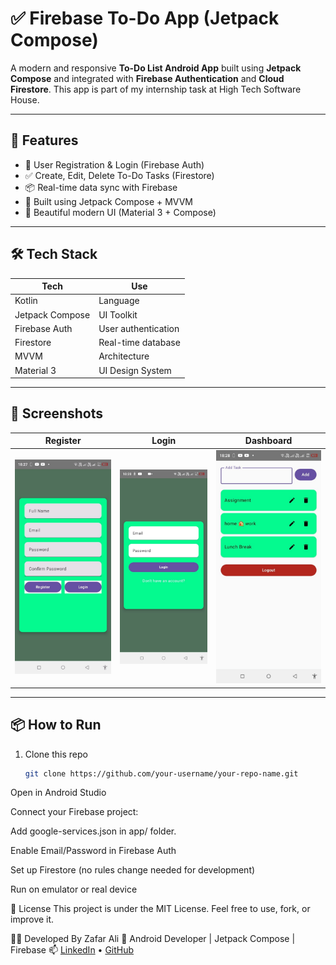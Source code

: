 # ✅ Firebase To-Do App (Jetpack Compose)

A modern and responsive **To-Do List Android App** built using **Jetpack Compose** and integrated with **Firebase Authentication** and **Cloud Firestore**. This app is part of my internship task at High Tech Software House.

---

## 🚀 Features

- 🔐 User Registration & Login (Firebase Auth)
- ✅ Create, Edit, Delete To-Do Tasks (Firestore)
- 📦 Real-time data sync with Firebase
- 🧠 Built using Jetpack Compose + MVVM
- 💚 Beautiful modern UI (Material 3 + Compose)

---

## 🛠️ Tech Stack

| Tech | Use |
|------|-----|
| Kotlin | Language |
| Jetpack Compose | UI Toolkit |
| Firebase Auth | User authentication |
| Firestore | Real-time database |
| MVVM | Architecture |
| Material 3 | UI Design System |

---

## 📱 Screenshots

| Register | Login | Dashboard |
|---------|--------|------------|
| ![Register](screenshots/register.png) | ![Login](screenshots/login.png) | ![Dashboard](screenshots/Todo.png) |

---

## 📦 How to Run

1. Clone this repo  
   ```bash
   git clone https://github.com/your-username/your-repo-name.git
Open in Android Studio

Connect your Firebase project:

Add google-services.json in app/ folder.

Enable Email/Password in Firebase Auth

Set up Firestore (no rules change needed for development)

Run on emulator or real device

📜 License
This project is under the MIT License. Feel free to use, fork, or improve it.

🙋‍♂️ Developed By
Zafar Ali
📍 Android Developer | Jetpack Compose | Firebase
📫 [LinkedIn](https://www.linkedin.com/in/zafar-android-dev/) • [GitHub](https://github.com/zafar-Alee/)

